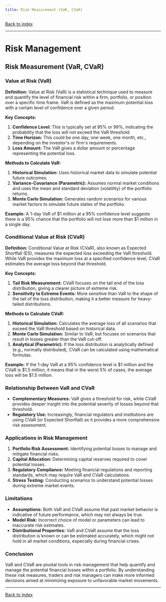 ```yaml
---
title: Risk Measurement (VaR, CVaR)
---
```


[Back to index](index.html)

---
# Risk Management
## Risk Measurement (VaR, CVaR)

### Value at Risk (VaR)

**Definition:**
Value at Risk (VaR) is a statistical technique used to measure and quantify the level of financial risk within a firm, portfolio, or position over a specific time frame. VaR is defined as the maximum potential loss with a certain level of confidence over a given period.

**Key Concepts:**
1. **Confidence Level:** This is typically set at 95% or 99%, indicating the probability that the loss will not exceed the VaR threshold.
2. **Time Horizon:** This could be one day, one week, one month, etc., depending on the investor's or firm's requirements.
3. **Loss Amount:** The VaR gives a dollar amount or percentage representing the potential loss.

**Methods to Calculate VaR:**
1. **Historical Simulation:** Uses historical market data to simulate potential future outcomes.
2. **Variance-Covariance (Parametric):** Assumes normal market conditions and uses the mean and standard deviation (volatility) of the portfolio returns.
3. **Monte Carlo Simulation:** Generates random scenarios for various market factors to simulate future states of the portfolio.

**Example:**
A 1-day VaR of $1 million at a 95% confidence level suggests there is a 95% chance that the portfolio will not lose more than $1 million in a single day.

### Conditional Value at Risk (CVaR)

**Definition:**
Conditional Value at Risk (CVaR), also known as Expected Shortfall (ES), measures the expected loss exceeding the VaR threshold. While VaR provides the maximum loss at a specified confidence level, CVaR estimates the average loss beyond that threshold.

**Key Concepts:**
1. **Tail Risk Measurement:** CVaR focuses on the tail end of the loss distribution, giving a clearer picture of extreme risk.
2. **Sensitivity to Extreme Events:** More sensitive than VaR to the shape of the tail of the loss distribution, making it a better measure for heavy-tailed distributions.

**Methods to Calculate CVaR:**
1. **Historical Simulation:** Calculates the average loss of all scenarios that exceed the VaR threshold based on historical data.
2. **Monte Carlo Simulation:** Similar to VaR, but focuses on scenarios that result in losses greater than the VaR cut-off.
3. **Analytical (Parametric):** If the loss distribution is analytically defined (e.g., normally distributed), CVaR can be calculated using mathematical formulas.

**Example:**
If the 1-day VaR at a 95% confidence level is $1 million and the CVaR is $1.5 million, it means that in the worst 5% of cases, the average loss will be $1.5 million.

### Relationship Between VaR and CVaR

- **Complementary Measures:** VaR gives a threshold for risk, while CVaR provides deeper insight into the potential severity of losses beyond that threshold.
- **Regulatory Use:** Increasingly, financial regulators and institutions are using CVaR (or Expected Shortfall) as it provides a more comprehensive risk assessment.

### Applications in Risk Management

1. **Portfolio Risk Assessment:** Identifying potential losses to manage and mitigate financial risks.
2. **Capital Allocation:** Determining capital reserves required to cover potential losses.
3. **Regulatory Compliance:** Meeting financial regulations and reporting standards, which may require VaR and CVaR calculations.
4. **Stress Testing:** Conducting scenarios to understand potential losses during extreme market events.

### Limitations

- **Assumptions:** Both VaR and CVaR assume that past market behavior is indicative of future performance, which may not always be true.
- **Model Risk:** Incorrect choice of model or parameters can lead to inaccurate risk estimates.
- **Distributional Properties:** VaR and CVaR assume that the loss distribution is known or can be estimated accurately, which might not hold in all market conditions, especially during financial crises.

### Conclusion

VaR and CVaR are pivotal tools in risk management that help quantify and manage the potential financial losses within a portfolio. By understanding these risk measures, traders and risk managers can make more informed decisions aimed at minimizing exposure to unfavorable market movements.

---
[Back to index](index.html)
